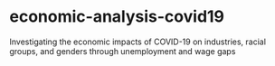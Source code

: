 # economic-analysis-covid19
Investigating the economic impacts of COVID-19 on industries, racial groups, and genders through unemployment and wage gaps